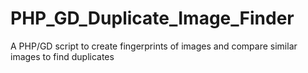 # PHP_GD_Duplicate_Image_Finder
A PHP/GD script to create fingerprints of images and compare similar images to find duplicates
